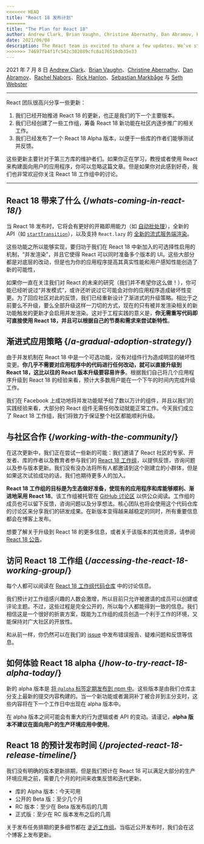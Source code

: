 ```yaml
---
<<<<<<< HEAD
title: "React 18 发布计划"
=======
title: "The Plan for React 18"
author: Andrew Clark, Brian Vaughn, Christine Abernathy, Dan Abramov, Rachel Nabors, Rick Hanlon, Sebastian Markbage, and Seth Webster
date: 2021/06/08
description: The React team is excited to share a few updates. We’ve started work on the React 18 release, which will be our next major version. We’ve created a Working Group to prepare the community for gradual adoption of new features in React 18. We’ve published a React 18 Alpha so that library authors can try it and provide feedback...
>>>>>>> 74697fb4f1fc542c302089cfc0a176510db35e33
---
```


2021 年 7 月 8 日 [Andrew Clark](https://twitter.com/acdlite)、[Brian Vaughn](https://github.com/bvaughn)、[Christine Abernathy](https://twitter.com/abernathyca)、[Dan Abramov](https://twitter.com/dan_abramov)、[Rachel Nabors](https://twitter.com/rachelnabors)、[Rick Hanlon](https://twitter.com/rickhanlonii)、[Sebastian Markbåge](https://twitter.com/sebmarkbage) 与 [Seth Webster](https://twitter.com/sethwebster)

---

<Intro>

React 团队很高兴分享一些更新：

1. 我们已经开始推进 React 18 的更新，也正是我们的下一个主要版本。
2. 我们已经创建了一些工作组，筹备 React 18 新功能在社区内逐步推广的相关工作。
3. 我们已经发布了一个 React 18 Alpha 版本，以便于一些库的作者们能够测试并反馈。

这些更新主要针对于第三方库的维护者们。如果你正在学习，教授或者使用 React 来构建面向用户的应用程序，你可以忽略这篇文章。但是如果你对此感到好奇，我们也非常欢迎你关注 React 18 工作组中的讨论。

---

</Intro>

## React 18 带来了什么 {/*whats-coming-in-react-18*/}

当 React 18 发布时，它将会有更好的开箱即用能力（如 [自动批处理](https://github.com/reactwg/react-18/discussions/21)），全新的 API（如 [`startTransition`](https://github.com/reactwg/react-18/discussions/41)），以及支持 `React.lazy` 的 [全新的流式服务端渲染](https://github.com/reactwg/react-18/discussions/37)。

这些功能之所以能够实现，要归功于我们在 React 18 中新加入的可选择性启用的机制，“并发渲染”，并且它使得 React 可以同时准备多个版本的 UI。这些大部分都是对底层的改动，但是也为你的应用程序提高其真实性能和用户感知性能创造了新的可能性，

如果你一直在关注我们对 React 的未来的研究（我们并不希望你这么做！），你可能已经听说过“并发模式”，或许还听说过它可能会对你的应用程序造成破坏性变更。为了回应社区对此的反馈，我们已经重新设计了渐进式的升级策略。相比于之前要么不升级，要么全部升级这样一刀切的方式，现在的只有被并发渲染相关的新功能触发的更新才会启用并发渲染。这对于工程实践的意义是，**你无需重写代码即可直接使用 React 18，并且可以根据自己的节奏和需求来尝试新特性**。

## 渐进式应用策略 {/*a-gradual-adoption-strategy*/}

由于并发机制在 React 18 中是一个可选功能，没有对组件行为造成明显的破坏性变更。**你几乎不需要对应用程序中的代码进行任何改动，就可以直接升级到 React 18，这比以往的 React 版本升级要容易许多**。根据我们自己将几个应用程序升级到 React 18 的经验来看，预计大多数用户能在一个下午的时间内完成升级工作。

我们在 Facebook 上成功地将并发功能赋予给了数以万计的组件，并且以我们的实践经验来看，大部分的 React 组件无需任何改动就能正常工作。今天我们成立了 React 18 工作组，我们将致力于保证整个社区都能顺利升级。

## 与社区合作 {/*working-with-the-community*/}

在这次更新中，我们正在尝试一些新的可能：我们邀请了 React 社区的专家、开发者、库的作者以及教育者参与我们的 [React 18 工作组](https://github.com/reactwg/react-18)，以提供反馈，咨询问题以及参与版本更新。我们没有没办法将所有人都邀请到这个刚建立的小群体，但是如果这次试验成功的话，我们也期待更多人的加入。

**React 18 工作组的目标是为生态做好准备，使现有的应用程序和库能够顺利、渐进地采用 React 18**。该工作组被托管在 [GitHub 讨论区](https://github.com/reactwg/react-18/discussions) 以供公众阅读。工作组的成员也可以留下反馈，咨询问题以及分享想法。核心团队也将会使用这个代码仓库的讨论区来分享我们的研发成果。在新版本变得越来越稳定的同时，所有重要信息都会在博客上发布。

想要了解关于升级到 React 18 的更多信息，或者关于该版本的其他资源，请参阅 [React 18 公告](https://github.com/reactwg/react-18/discussions/4)。

## 访问 React 18 工作组 {/*accessing-the-react-18-working-group*/}

每个人都可以阅读在 [React 18 工作组代码仓库](https://github.com/reactwg/react-18) 中的讨论信息。

我们预计对工作组感兴趣的人数会激增，所以目前只允许被邀请的成员可以创建或评论主题。不过，这些过程是完全公开的，所以每个人都能得到一致的信息。我们相信这是一个很好的折衷方案，既能为工作组的成员创造一个利于工作的环境，又能保持对广大社区的开放性。

和从前一样，你仍然可以在我们的 [issue](https://github.com/facebook/react/issues) 中发布错误报告、疑难问题和反馈等信息。

## 如何体验 React 18 alpha {/*how-to-try-react-18-alpha-today*/}

新的 alpha 版本是 [将 `@alpha` 标签定期发布到 npm 中](https://github.com/reactwg/react-18/discussions/9)。这些版本是由我们仓库主分支上最新的提交内容构建的。当一个新功能或者漏洞补丁被合并到主分支时，这些内容将在下一个工作日中出现在 alpha 版本中。

在 alpha 版本之间可能会有重大的行为逻辑或者 API 的变动。请谨记，**alpha 版本不建议在面向用户的生产环境应用中使用**。

## React 18 的预计发布时间 {/*projected-react-18-release-timeline*/}

我们没有明确的版本更新排期，但是我们预计在 React 18 可以满足大部分的生产环境应用之前，需要几个月的时间来收集反馈和迭代更新。

* 库的 Alpha 版本：今天可用
* 公开的 Beta 版：至少几个月
* RC 版本：至少在 Beta 版发布后的几周
* 正式版：至少在 RC 版本发布之后的几周

关于发布任务排期的更多细节都在 [走近工作组](https://github.com/reactwg/react-18/discussions/9)。当临近公开发布时，我们会在这个博客上发布更新。

